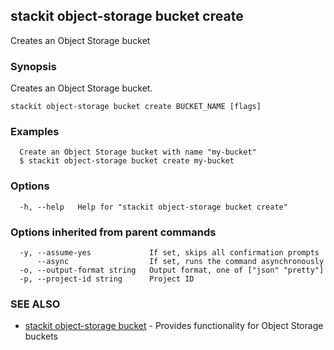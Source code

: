 ## stackit object-storage bucket create

Creates an Object Storage bucket

### Synopsis

Creates an Object Storage bucket.

```
stackit object-storage bucket create BUCKET_NAME [flags]
```

### Examples

```
  Create an Object Storage bucket with name "my-bucket"
  $ stackit object-storage bucket create my-bucket
```

### Options

```
  -h, --help   Help for "stackit object-storage bucket create"
```

### Options inherited from parent commands

```
  -y, --assume-yes             If set, skips all confirmation prompts
      --async                  If set, runs the command asynchronously
  -o, --output-format string   Output format, one of ["json" "pretty"]
  -p, --project-id string      Project ID
```

### SEE ALSO

* [stackit object-storage bucket](./stackit_object-storage_bucket.md)	 - Provides functionality for Object Storage buckets

